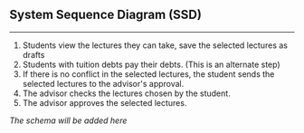 ## System Sequence Diagram (SSD)
---------------------
1. Students view the lectures they can take, save the selected lectures as drafts
2. Students with tuition debts pay their debts. (This is an alternate step)
3. If there is no conflict in the selected lectures, the student sends the selected lectures to the advisor's approval.
4. The advisor checks the lectures chosen by the student.
5. The advisor approves the selected lectures.

*The schema will be added here*
